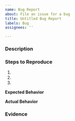 ```yaml
---
name: Bug Report
about: File an issue for a bug
title: Untitled Bug Report
labels: Bug
assignees: ''

---
```


<!-- 
Don't forget to create a title! 
-->
### Description 

<!-- What is the problem? -->

### Steps to Reproduce <!-- Your goto way to recreate this bug. -->

1. 
2. 
3. 

**Expected Behavior** 

<!-- What was supposed to happen? -->

**Actual Behavior** 

<!-- What actually happened? -->

### Evidence

 <!-- If possible, please put any screenshots, videos, or possible witnesses of the bug here. -->
